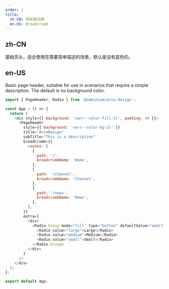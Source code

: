 ```yaml
---
order: 1
title:
  zh-CN: 带有面包屑
  en-US: Breadcrumb
---
```


## zh-CN

基础页头，适合使用在需要简单描述的场景。默认是没有底色的。

## en-US

Basic page header, suitable for use in scenarios that require a simple description. The default is no background color.

```js
import { PageHeader, Radio } from '@adminium/arco-design';

const App = () => {
  return (
    <div style={{ background: 'var(--color-fill-2)', padding: 40 }}>
      <PageHeader
        style={{ background: 'var(--color-bg-2)' }}
        title="ArcoDesign"
        subTitle="This is a description"
        breadcrumb={{
          routes: [
            {
              path: '/',
              breadcrumbName: 'Home',
            },
            {
              path: '/channel',
              breadcrumbName: 'Channel',
            },
            {
              path: '/news',
              breadcrumbName: 'News',
            },
          ],
        }}
        extra={
          <div>
            <Radio.Group mode="fill" type="button" defaultValue="small">
              <Radio value="large">Large</Radio>
              <Radio value="medium">Medium</Radio>
              <Radio value="small">Small</Radio>
            </Radio.Group>
          </div>
        }
      />
    </div>
  );
};

export default App;
```
